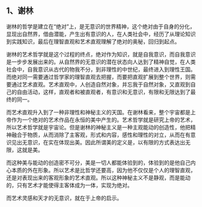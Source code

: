 <h2>1、谢林</h2><p data-pid="RO4GJdPA">谢林的哲学是建立在“绝对”上，是无意识的世界精神，这个绝对由于自身的分化，显现出自然界，借由潜能，产生出有意识的人，在人类社会中，经历了从理论知识到实践知识，最后在理智直观和艺术直观理解了绝对的奥秘，回归到起点。</p><p data-pid="f3N7bRa9">谢林的艺术哲学就是这个过程的终点，绝对作为知识，就是自我意识，而自我意识是一步步发展出来的。从自然界的无意识的潜在状态向人达到了精神自觉，在人类社会中，自我意识从古代的物我不分，到非理性的中世纪，最终进入到理性王国。而绝对同一需要通过哲学家的理智直观去把握，而要把直观扩展到整个世界，则需要通过艺术直观。艺术直观中，人创造自然对象，并忘我于自然对象，又直观到自己的自由活动，这样，直观者和被直观者，有意识和无意识，有限和无限达到了最终的同一。</p><p data-pid="Sarq-A4j">而艺术直观升入到了一种非理性和神秘主义的天国。在谢林看来，整个宇宙都是上帝作为一个绝对的艺术作品在永恒的美中产生的。艺术哲学就是研究上帝的艺术，所以艺术哲学就是宇宙论。但是谢林的神秘主义是一种主观能动的创造性，他把精神融合于物质，从而消除了主客观，形式和内容，感性和理性的对立，从而在有意识见出无意识，在实在体现出美。因此所谓美的定义是，以有限的方式表达出无限，这就是美。</p><p data-pid="EMQqptzZ">而这种美与能动的创造密不可分，美是一切人都能体验到的，体验到的是他自己内心本质的外在形象。所以艺术是比哲学还要高，因为他不仅仅是个人的理智直观，还是对表现出来的客观形象的艺术直观。所以这种神秘主义不是静观，而是能动的，只有艺术才能使得主客体成为一体，实现为绝对。</p><p data-pid="hZn1Mh21">而艺术灵感和天才的无意识，就在于上帝的启示。</p><p></p>